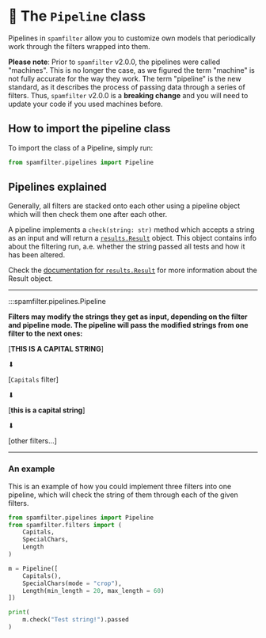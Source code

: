 # 🎨 The `Pipeline` class

Pipelines in `spamfilter` allow you to customize own models that periodically work through the filters wrapped into them.

**Please note**: Prior to `spamfilter` v2.0.0, the pipelines were called "machines". This is no longer the case, as we figured the term "machine" is not fully accurate for the way they work. The term "pipeline" is the new standard, as it describes the process of passing data through a series of filters. Thus, `spamfilter` v2.0.0 is a **breaking change** and you will need to update your code if you used machines before.

## How to import the pipeline class

To import the class of a Pipeline, simply run:

```python
from spamfilter.pipelines import Pipeline
```

## Pipelines explained
Generally, all filters are stacked onto each other using a pipeline object which will then check them one after each other.

A pipeline implements a `check(string: str)` method which accepts a string as an input and will return a [`results.Result`](./results.md) object. This object contains info about the filtering run, a.e. whether the string passed all tests and how it has been altered.

Check the [documentation for `results.Result`](./results.md) for more information about the Result object.

---

:::spamfilter.pipelines.Pipeline

**Filters may modify the strings they get as input, depending on the filter and pipeline mode. The pipeline will pass the modified strings from one filter to the next ones:**

[**THIS IS A CAPITAL STRING**]

 ⬇

[`Capitals` filter]

 ⬇

[**this is a capital string**]

 ⬇

[other filters...]

---

### An example

This is an example of how you could implement three filters into one pipeline, which will check the string of them through each of the given filters.

```python
from spamfilter.pipelines import Pipeline
from spamfilter.filters import (
    Capitals,
    SpecialChars,
    Length
)

m = Pipeline([
    Capitals(),
    SpecialChars(mode = "crop"),
    Length(min_length = 20, max_length = 60)
])

print(
    m.check("Test string!").passed
)
```
